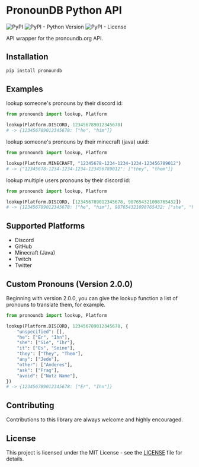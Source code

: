 # PronounDB Python API

![PyPI](https://img.shields.io/pypi/v/pronoundb?style=flat-square)
![PyPI - Python Version](https://img.shields.io/pypi/pyversions/pronoundb?style=flat-square)
![PyPI - License](https://img.shields.io/pypi/l/pronoundb?style=flat-square)

API wrapper for the pronoundb.org API.

## Installation

```bash
pip install pronoundb
```

## Examples

lookup someone's pronouns by their discord id:

```py
from pronoundb import lookup, Platform

lookup(Platform.DISCORD, 123456789012345678)
# -> {123456789012345678: ["he", "him"]}
```

lookup someone's pronouns by their minecraft (java) uuid:

```py
from pronoundb import lookup, Platform

lookup(Platform.MINECRAFT, "12345678-1234-1234-1234-123456789012")
# -> {"12345678-1234-1234-1234-123456789012": ["they", "them"]}
```

lookup multiple users pronouns by their discord id:

```py
from pronoundb import lookup, Platform

lookup(Platform.DISCORD, [123456789012345678, 987654321098765432])
# -> {123456789012345678: ["he", "him"], 987654321098765432: ["she", "her"]}
```

## Supported Platforms

- Discord
- GitHub
- Minecraft (Java)
- Twitch
- Twitter

## Custom Pronouns (Version 2.0.0)

Beginning with version 2.0.0, you can give the lookup function a list of pronouns to translate them, for example.

```py
from pronoundb import lookup, Platform

lookup(Platform.DISCORD, 123456789012345678, {
    "unspecified": [],
    "he": ["Er", "Ihn"],
    "she": ["Sie", "Ihr"],
    "it": ["Es", "Seine"],
    "they": ["They", "Them"],
    "any": ["Jede"],
    "other": ["Anderes"],
    "ask": ["Frag"],
    "avoid": ["Nutz Name"],
})
# -> {123456789012345678: ["Er", "Ihn"]}
```

## Contributing

Contributions to this library are always welcome and highly encouraged.

## License

This project is licensed under the MIT License - see the [LICENSE](LICENSE) file for details.

